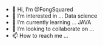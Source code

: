- 👋 Hi, I’m @FongSquared
- 👀 I’m interested in ... Data science
- 🌱 I’m currently learning ... JAVA
- 💞️ I’m looking to collaborate on ...
- 📫 How to reach me ...

<!---
FongSquared/FongSquared is a ✨ special ✨ repository because its `README.md` (this file) appears on your GitHub profile.
You can click the Preview link to take a look at your changes.
--->

